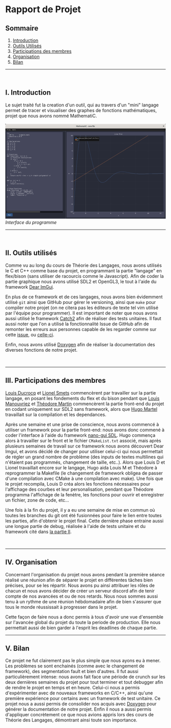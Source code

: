 # Rapport de Projet

## Sommaire

1. [Introduction](#i-introduction)
2. [Outils Utilisés](#ii-outils-utilisés)
3. [Participations des membres](#iii-participations-des-membres)
4. [Organisation](#iv-organisation)
5. [Bilan](#v-bilan)

---

<br/>

## I. Introduction

Le sujet traité fut la creation d'un outil, qui au travers d'un "mini" langage permet de tracer et visualiser des graphes de fonctions mathématiques, projet que nous avons nommé MathematiC. <br/><br/>
![Image Interface](img/TestInterface.png) *Interface du programme*

---

<br/>

## II. Outils utilisés

Comme vu au long du cours de Théorie des Langages, nous avons utilisés le C et C++ comme base du projet, en programmant la partie "langage" en flex/bison (sans utiliser de racourcis comme le Javascript). Afin de coder la partie graphique nous avons utilisé SDL2 et OpenGL3, le tout à l'aide du framework [Dear ImGui](https://github.com/ocornut/imgui).

En plus de ce framework et de ces langages, nous avons bien évidemment utilisé `git` ainsi que GitHub pour gérer le versioning, ainsi que `make` pour compiler notre projet (on ne citera pas les éditeurs de texte tel vim utilisé par l'équipe pour programmer). Il est important de noter que nous avons aussi utilisé le framework [Catch2](https://github.com/catchorg/Catch2) afin de réaliser des tests unitaires. Il faut aussi noter que l'on a utilisé la fonctionnalité Issue de GitHub afin de remonter les erreurs aux personnes capable de les regarder comme sur cette [issue](https://github.com/HugoMartel/Projet_ThL/issues/1), ou [celle-ci](https://github.com/HugoMartel/Projet_ThL/issues/2).

Enfin, nous avons utilisé [Doxygen](https://www.doxygen.nl/index.html) afin de réaliser la documentation des diverses fonctions de notre projet.

<br/>

---

## III. Participations des membres

[Louis Ducrocq](https://github.com/Louis-duc) et [Lionel Smets](https://github.com/LionelSts) commencèrent par travailler sur la partie langage, en posant les fondements du flex et du bison pendant que [Louis Manouvriez](https://github.com/Spac3Drunk) et [Théodore Martin](https://github.com/TT-txt) commencèrent la partie front-end du projet en codant uniquement sur SDL2 sans framework, alors que [Hugo Martel](https://github.com/HugoMartel) travaillait sur la compilation et les dependances.

Après une semaine et une prise de conscience, nous avons commencé à utiliser un framework pour la partie front-end: nous avons donc commené à coder l'interface à l'aide du framework [nano-gui SDL](https://github.com/dalerank/nanogui-sdl). Hugo commença alors à travailler sur le front et le fichier `CMakeList.txt` associé, mais après plusieurs semaines de travail sur ce framework nous avons découvert Dear Imgui, et avons décidé de changer pour utiliser celui-ci qui nous permettait de régler un grand nombre de problème (des inputs de textes multilines qui n'étaient pas programmés, changement de taille, etc..). Alors que Louis D et Lionel travaillait encore sur le langage, Hugo aida Louis M et Théodore à reprogrammer la Makefile (le changement de framework obligea de passer d'une compilation avec CMake à une compilation avec make). Une fois que le projet recompila, Louis D créa alors les fonctions nécessaires pour l'affichage des courbes et leur personalisation, pendant que Théodore programma l'affichage de la fenètre, les fonctions pour ouvrir et enregistrer un fichier, zone de code, etc...

Une fois à la fin du projet, il y a eu une semaine de mise en commun où toutes les branches du git ont été fusionnées pour faire le lien entre toutes les parties, afin d'obtenir le projet final. Cette dernière phase entraine aussi une longue partie de debug, réalisée à l'aide de tests unitaire et du framework cité dans [la partie II](#ii-outils-utilisés).

<br/>

---

## IV. Organisation

Concernant l'organisation du projet nous avons pendant la première séance réalisé une réunion afin de séparer le projet en différentes tâches bien précises, pour se les répartir. Nous avons pu ainsi attribuer les rôles de chacun et nous avons décider de créer un serveur discord afin de tenir compte de nos avancées et ou de nos retards. Nous nous sommes aussi tenu à un rythme de une réunion hébdomadaire afin de bien s'assurer que tous le monde réussissait à progresser dans le projet.

Cette façon de faire nous a donc permis à tous d'avoir une vue d'ensemble sur l'avancée global du projet du toute la periode de production. Elle nous permettait aussi de bien garder à l'esprit les deadlines de chaque partie.

---

## V. Bilan

Ce projet ne fut clairement pas le plus simple que nous ayons eu à mener. Les problèmes se sont enchainés (comme avec le changement de framework), des segmentation fault et bien d'autres. Il fut aussi particulièrement intense: nous avons fait face une période de crunch sur les deux dernières semaines du projet pour tout terminer et tout debugger afin de rendre le projet en temps et en heure. Celui-ci nous a permis d'expérimenter avec de nouveaux frameworks en C/C++, ainsi qu'une première expérience pour certains avec un framework de test unitaire. Ce projet nous a aussi permis de consolider nos acquis avec [Doxygen](https://www.doxygen.nl/index.html) pour générer la documentation de notre projet. Enfin il nous a aussi permis d'appliquer concrètement ce que nous avions appris lors des cours de Théorie des Langages, démontrant ainsi toute son importance.
